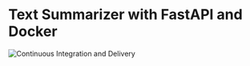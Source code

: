 # Text Summarizer with FastAPI and Docker

![Continuous Integration and Delivery](https://github.com/piotrbelda/text-summarizer/workflows/Continuous%20Integration%20and%20Delivery/badge.svg?branch=master)